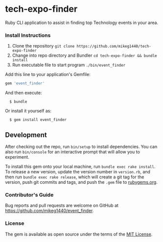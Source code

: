 # tech-expo-finder
Ruby CLI application to assist in finding top Technology events in your area.

### Install Instructions
  1. Clone the repository
  `git clone https://github.com/mikeg1440/tech-expo-finder`
  2. Change into repo directory and Bundler
  `cd tech-expo-finder && bundle install`
  3. Run executable file to start program
  `./bin/event_finder`

  Add this line to your application's Gemfile:

  ```ruby
  gem 'event_finder'
  ```

  And then execute:

      $ bundle

  Or install it yourself as:

      $ gem install event_finder

## Development

After checking out the repo, run `bin/setup` to install dependencies. You can also run `bin/console` for an interactive prompt that will allow you to experiment.

To install this gem onto your local machine, run `bundle exec rake install`. To release a new version, update the version number in `version.rb`, and then run `bundle exec rake release`, which will create a git tag for the version, push git commits and tags, and push the `.gem` file to [rubygems.org](https://rubygems.org).


### Contributor's Guide

Bug reports and pull requests are welcome on GitHub at https://github.com/mikeg1440/event_finder.

### License

The gem is available as open source under the terms of the [MIT License](https://opensource.org/licenses/MIT).
